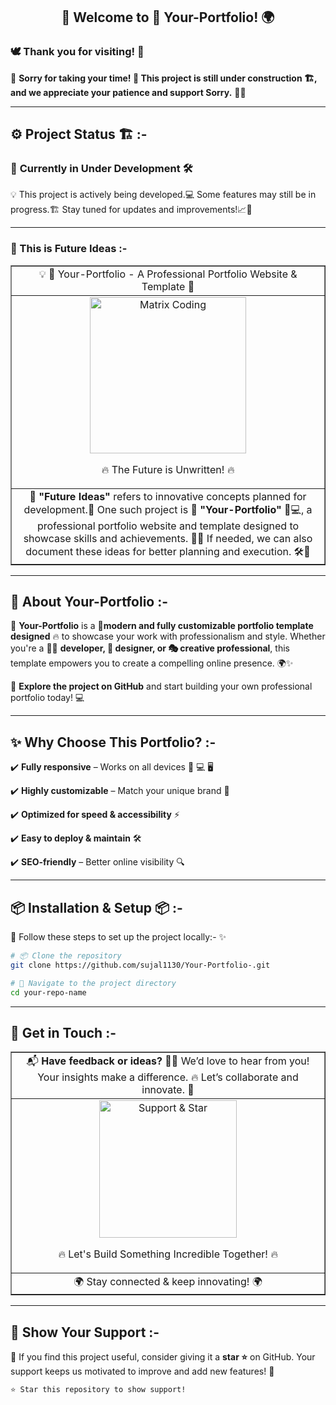 <h2 align="center">👋 Welcome to 📌 Your-Portfolio! 🌍</h2>

### 🕊️ Thank you for visiting! 🙏

🔧 **Sorry for taking your time! 🧭 This project is still under construction 🏗️, and we appreciate your patience and support Sorry.** 🚧🚀

---

## ⚙️ Project Status 🏗️ :-

### 🚧 **Currently in Under Development** 🛠️
💡 This project is actively being developed.💻 Some features may still be in progress.🏗️ Stay tuned for updates and improvements!📈🚧

---

### 🔮 This is Future Ideas :-

<table border="1" align="center" width="100%">
  <tr>
    <td align="center" >
      💡 🎨 Your-Portfolio - A Professional Portfolio Website & Template 🚀  
    </td>
  </tr>
  <tr>
    <td align="center" >
     <img src="https://media.giphy.com/media/RbDKaczqWovIugyJmW/giphy.gif" width="250"  alt="Matrix Coding">  <p align="center">🔥 The Future is Unwritten! 🔥</p> 
    </td>
  </tr>
  <tr>
    <td align="center" >
      🔮 <strong>"Future Ideas"</strong> refers to innovative concepts planned for development.🧠 One such project is 🎯 <strong> "Your-Portfolio" </strong> 🎨💻, a professional portfolio website and template designed to showcase skills and achievements. 📝📂 If needed, we can also document these ideas for better planning and execution. 🛠️📅
    </td>
  </tr>
</table>

---

## 🚀 About Your-Portfolio :-

🎨 **Your-Portfolio** is a 🧰**modern and fully customizable portfolio template designed** 🔥 to showcase your work with professionalism and style. Whether you're a 👨‍💻 **developer, 🎨 designer, or 🎭 creative professional**, this template empowers you to create a compelling online presence. 🌍✨ 

🔗 **Explore the project on GitHub** and start building your own professional portfolio today! 💻

---

## ✨ Why Choose This Portfolio? :-   

✔️ **Fully responsive** – Works on all devices 📱 💻 🖥️  

✔️ **Highly customizable** – Match your unique brand 🎨  

✔️ **Optimized for speed & accessibility** ⚡  

✔️ **Easy to deploy & maintain** 🛠️  

✔️ **SEO-friendly** – Better online visibility 🔍   

---

## 📦 Installation & Setup 📦 :-

📁 Follow these steps to set up the project locally:- ✨ 

```bash
# 📦 Clone the repository
git clone https://github.com/sujal1130/Your-Portfolio-.git

```

```bash
# 📁 Navigate to the project directory
cd your-repo-name
```

---

## 📩 Get in Touch :-

<table align="center" width="100%" border="1">
  <tr>
    <td align="center">
      📬 <strong>Have feedback or ideas?</strong>  
     🤝🌠 We’d love to hear from you! Your insights make a difference. 🔥 Let’s collaborate and innovate. 💬
    </td>
  </tr>
  <tr>
    <td align="center">
      <img src="https://media.giphy.com/media/xT9IgzoKnwFNmISR8I/giphy.gif" width="220" alt="Support & Star"/> <p align="center">🔥 Let's Build Something Incredible Together! 🔥</p>
    </td>
  </tr>
  <tr>
    <td align="center">
      🌍 Stay connected & keep innovating! 🌍 
    </td>
  </tr>
</table>

---

## 🌟 Show Your Support :-

🙏 If you find this project useful, consider giving it a **star ⭐** on GitHub. Your support keeps us motivated to improve and add new features! 💖

```bash
⭐ Star this repository to show support!
```
